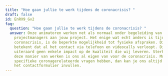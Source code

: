 ```yaml
---
title: "Hoe gaan jullie te werk tijdens de coronacrisis? "
draft: false
id: EnRX9_Gv2
faq:
  question: "Hoe gaan jullie te werk tijdens de coronacrisis? "
  answer: Onze animatoren werken net als normaal onder begeleiding van de
    projectmanagers aan jouw project. Het enige wat echt anders is tijdens de
    coronacrisis, is de beperkte mogelijkheid tot fysieke afspraken. Dit
    betekent dat al het contact via telefoon en videocalls verloopt. Dit heeft
    uiteraard geen enkele impact op de kwaliteit die wij leveren. Sterker nog,
    deze manier van werken is ons al eigen van voor de coronacrisis. Mocht je
    specifieke coronagerelateerde vragen hebben, dan kan je ons altijd bellen of
    het contactformulier invullen.
---
```


